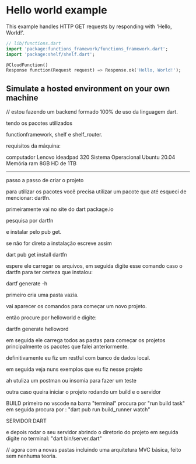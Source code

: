 # Hello world example

This example handles HTTP GET requests by responding with 'Hello, World!'.

```dart
// lib/functions.dart
import 'package:functions_framework/functions_framework.dart';
import 'package:shelf/shelf.dart';

@CloudFunction()
Response function(Request request) => Response.ok('Hello, World!');
```

## Simulate a hosted environment on your own machine

// estou fazendo um backend formado 100% de uso da linguagem dart.

tendo os pacotes utilizados

functionframework, shelf e shelf_router.

requisitos da máquina: 

computador Lenovo ideadpad 320
Sistema Operacional Ubuntu 20.04
Memória ram 8GB
HD de 1TB

________________________________________________________________________

passo a passo de criar o projeto 

para utilizar os pacotes você precisa utilizar um pacote que até esqueci de mencionar: dartfn.

primeiramente vai no site do dart package.io

pesquisa por dartfn 

e instalar pelo pub get.

se não for direto a instalação escreve assim

dart pub get install dartfn

espere ele carregar os arquivos, em seguida digite esse comando caso o dartfn para ter certeza que instalou:

dartf generate -h


primeiro cria uma pasta vazia. 

vai aparecer os comandos para começar um novo projeto.
 
 então procure por helloworld e digite:

dartfn generate helloword 

em seguida ele carrega todos as pastas para começar os projetos principalmente os pacotes que falei anteriormente.


definitivamente eu fiz um restful com banco de dados local.

em seguida veja nuns exemplos que eu fiz nesse projeto 

ah utuliza um postman ou insomia para fazer um teste 

outra caso queira iniciar o projeto rodando um build e o servidor


BUILD
primeiro no vscode na barra "terminal" procura por "run build task"
em seguida procura por : "dart pub run build_runner watch"


SERVIDOR DART

e depois rodar o seu servidor abrindo o diretorio do projeto em seguida 
digite no terminal: "dart bin/server.dart" 


 // agora com a novas pastas incluindo uma arquitetura MVC básica, feito sem nenhuma teoria. 